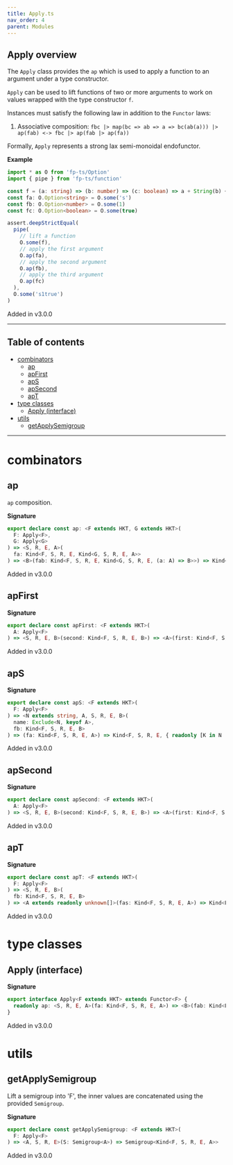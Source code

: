 ```yaml
---
title: Apply.ts
nav_order: 4
parent: Modules
---
```


## Apply overview

The `Apply` class provides the `ap` which is used to apply a function to an argument under a type constructor.

`Apply` can be used to lift functions of two or more arguments to work on values wrapped with the type constructor
`f`.

Instances must satisfy the following law in addition to the `Functor` laws:

1. Associative composition: `fbc |> map(bc => ab => a => bc(ab(a))) |> ap(fab) <-> fbc |> ap(fab |> ap(fa))`

Formally, `Apply` represents a strong lax semi-monoidal endofunctor.

**Example**

```ts
import * as O from 'fp-ts/Option'
import { pipe } from 'fp-ts/function'

const f = (a: string) => (b: number) => (c: boolean) => a + String(b) + String(c)
const fa: O.Option<string> = O.some('s')
const fb: O.Option<number> = O.some(1)
const fc: O.Option<boolean> = O.some(true)

assert.deepStrictEqual(
  pipe(
    // lift a function
    O.some(f),
    // apply the first argument
    O.ap(fa),
    // apply the second argument
    O.ap(fb),
    // apply the third argument
    O.ap(fc)
  ),
  O.some('s1true')
)
```

Added in v3.0.0

---

<h2 class="text-delta">Table of contents</h2>

- [combinators](#combinators)
  - [ap](#ap)
  - [apFirst](#apfirst)
  - [apS](#aps)
  - [apSecond](#apsecond)
  - [apT](#apt)
- [type classes](#type-classes)
  - [Apply (interface)](#apply-interface)
- [utils](#utils)
  - [getApplySemigroup](#getapplysemigroup)

---

# combinators

## ap

`ap` composition.

**Signature**

```ts
export declare const ap: <F extends HKT, G extends HKT>(
  F: Apply<F>,
  G: Apply<G>
) => <S, R, E, A>(
  fa: Kind<F, S, R, E, Kind<G, S, R, E, A>>
) => <B>(fab: Kind<F, S, R, E, Kind<G, S, R, E, (a: A) => B>>) => Kind<F, S, R, E, Kind<G, S, R, E, B>>
```

Added in v3.0.0

## apFirst

**Signature**

```ts
export declare const apFirst: <F extends HKT>(
  A: Apply<F>
) => <S, R, E, B>(second: Kind<F, S, R, E, B>) => <A>(first: Kind<F, S, R, E, A>) => Kind<F, S, R, E, A>
```

Added in v3.0.0

## apS

**Signature**

```ts
export declare const apS: <F extends HKT>(
  F: Apply<F>
) => <N extends string, A, S, R, E, B>(
  name: Exclude<N, keyof A>,
  fb: Kind<F, S, R, E, B>
) => (fa: Kind<F, S, R, E, A>) => Kind<F, S, R, E, { readonly [K in N | keyof A]: K extends keyof A ? A[K] : B }>
```

Added in v3.0.0

## apSecond

**Signature**

```ts
export declare const apSecond: <F extends HKT>(
  A: Apply<F>
) => <S, R, E, B>(second: Kind<F, S, R, E, B>) => <A>(first: Kind<F, S, R, E, A>) => Kind<F, S, R, E, B>
```

Added in v3.0.0

## apT

**Signature**

```ts
export declare const apT: <F extends HKT>(
  F: Apply<F>
) => <S, R, E, B>(
  fb: Kind<F, S, R, E, B>
) => <A extends readonly unknown[]>(fas: Kind<F, S, R, E, A>) => Kind<F, S, R, E, readonly [...A, B]>
```

Added in v3.0.0

# type classes

## Apply (interface)

**Signature**

```ts
export interface Apply<F extends HKT> extends Functor<F> {
  readonly ap: <S, R, E, A>(fa: Kind<F, S, R, E, A>) => <B>(fab: Kind<F, S, R, E, (a: A) => B>) => Kind<F, S, R, E, B>
}
```

Added in v3.0.0

# utils

## getApplySemigroup

Lift a semigroup into 'F', the inner values are concatenated using the provided `Semigroup`.

**Signature**

```ts
export declare const getApplySemigroup: <F extends HKT>(
  F: Apply<F>
) => <A, S, R, E>(S: Semigroup<A>) => Semigroup<Kind<F, S, R, E, A>>
```

Added in v3.0.0
